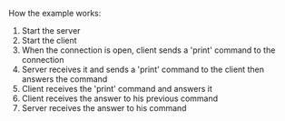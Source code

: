 How the example works:

1. Start the server
2. Start the client
3. When the connection is open, client sends a 'print' command to the connection
4. Server receives it and sends a 'print' command to the client then answers the command
5. Client receives the 'print' command and answers it
6. Client receives the answer to his previous command
7. Server receives the answer to his command
